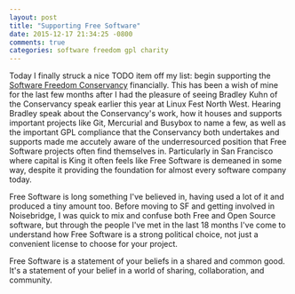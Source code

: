 ```yaml
---
layout: post
title: "Supporting Free Software"
date: 2015-12-17 21:34:25 -0800
comments: true
categories: software freedom gpl charity
---
```


Today I finally struck a nice TODO item off my list: begin supporting the
[Software Freedom Conservancy](https://sfconservancy.org) financially. This has
been a wish of mine for the last few months after I had the pleasure of seeing
Bradley Kuhn of the Conservancy speak earlier this year at Linux Fest North
West. Hearing Bradley speak about the Conservancy's work, how it houses and
supports important projects like Git, Mercurial and Busybox to name a few, as
well as the important GPL compliance that the Conservancy both undertakes and
supports made me accutely aware of the underresourced position that Free
Software projects often find themselves in. Particularly in San Francisco where
capital is King it often feels like Free Software is demeaned in some way,
despite it providing the foundation for almost every software company today. 

Free Software is long something I've believed in, having used a lot of it and
produced a tiny amount too. Before moving to SF and getting involved in
Noisebridge, I was quick to mix and confuse both Free and Open Source software,
but through the people I've met in the last 18 months I've come to understand
how Free Software is a strong political choice, not just a convenient license to
choose for your project.

Free Software is a statement of your beliefs in a shared and common good. It's a
statement of your belief in a world of sharing, collaboration, and community.
